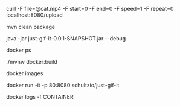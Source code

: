 curl -F file=@cat.mp4 -F start=0 -F end=0 -F speed=1 -F repeat=0 localhost:8080/upload

mvn clean package

java -jar just-gif-it-0.0.1-SNAPSHOT.jar --debug

docker ps

./mvnw docker:build

docker images

docker run -it -p 80:8080 schultzio/just-gif-it

docker logs -f CONTAINER

